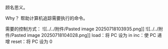 顾名思义。

Why？
帮助计算机追踪需要执行的命令。

需要的控制方式：
![[../../附件/Pasted image 20250718103935.png]]
![[../../附件/Pasted image 20250718104028.png]]
load：将 PC 设为 in
inc：使 PC 递增
reset：将 PC 设为 0